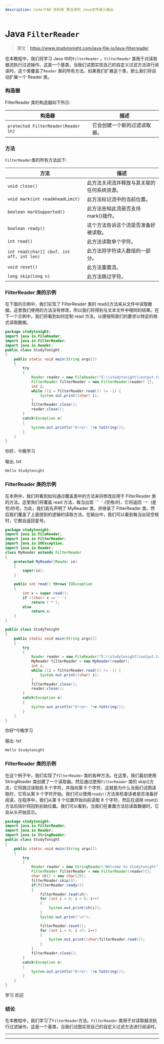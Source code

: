 ```yaml
---
description: CoderFAN 资料库 算法资料 Java文件输入输出
---
```


# Java `FilterReader`

> 原文：<https://www.studytonight.com/java-file-io/java-filterreader>

在本教程中，我们将学习 Java 中的`FilterReader` 。`FilterReader` 类用于对读取器流执行过滤操作。这是一个基类，当我们试图实现自己的自定义过滤方法进行阅读时。这个类覆盖了`Reader` 类的所有方法。如果我们扩展这个类，那么我们将自动扩展一个 Reader 类。

### 构造器

FilterReader 类的构造器如下所示:

| 构造器 | 描述 |
| --- | --- |
| `protected FilterReader(Reader in)` | 它会创建一个新的过滤读取器。 |

### 方法

`FilterReader`类的所有方法如下:

| 方法 | 描述 |
| --- | --- |
| `void close()` | 此方法关闭流并释放与其关联的任何系统资源。 |
| `void mark(int readAheadLimit)` | 此方法标记流中的当前位置。 |
| `boolean markSupported()` | 此方法告知此流是否支持 mark()操作。 |
| `boolean ready()` | 这个方法告诉这个流是否准备好被读取。 |
| `int read()` | 此方法读取单个字符。 |
| `int read(char[] cbuf, int off, int len)` | 此方法将字符读入数组的一部分。 |
| `void reset()` | 此方法重置流。 |
| `long skip(long n)` | 此方法跳过字符。 |

### FilterReader 类的示例

在下面的示例中，我们实现了 FilterReader 类的 read()方法来从文件中读取数据。这里我们使用的方法没有修改，所以我们将得到与文本文件中相同的结果。在下一个示例中，我们将看到如何定制 read 方法，以便按照我们的要求以特定的格式读取数据。

```java
package studytonight;
import java.io.FileReader;
import java.io.FilterReader;
import java.io.Reader;
public class StudyTonight 
{
	public static void main(String args[])
	{
		try
		{
			Reader reader = new FileReader("E:\\studytonight\\output.txt");  
			FilterReader filterReader = new FilterReader(reader) {};  
			int i;  
			while ((i = filterReader.read()) != -1) {  
				System.out.print((char) i);  
			}  
			filterReader.close();  
			reader.close();  
		}
		catch(Exception e)
		{
			System.out.println("Error: "+e.toString());
		}
	}
} 
```

你好，今晚学习

输出. txt

```java
Hello Studytonight
```

### FilterReader 类的示例

在本例中，我们将看到如何通过覆盖类中的方法来将修改应用于 FilterReader 类的方法。这里我们将覆盖 read 方法，每当出现 ``'` '` (空格)时，它将返回 `'*'` (星号)符号。为此，我们首先声明了 MyReader 类，并继承了 FilterReader 类，然后我们覆盖了上面提到的逻辑的读取方法。在输出中，我们可以看到每当出现空格时，它都会返回星号。

```java
package studytonight;
import java.io.FileReader;
import java.io.FilterReader;
import java.io.IOException;
import java.io.Reader;
class MyReader extends FilterReader
{
	protected MyReader(Reader in) 
	{
		super(in);
	}

	public int read() throws IOException
	{  
		int x = super.read();  
		if ((char) x == ' ')  
			return ('*');  
		else  
			return x;  
	}  	
}

public class StudyTonight 
{
	public static void main(String args[])
	{
		try
		{
			Reader reader = new FileReader("E:\\studytonight\\output.txt");  
			MyReader filterReader = new MyReader(reader);  
			int i;  
			while ((i = filterReader.read()) != -1) {  
				System.out.print((char) i);  
			}  
			filterReader.close();  
			reader.close();  
		}
		catch(Exception e)
		{
			System.out.println("Error: "+e.toString());
		}
	}
} 
```

你好*今晚学习

输出. txt

```java
Hello Studytonight
```

### FilterReader 类的示例

在这个例子中，我们实现了`FIlterReader` 类的各种方法。在这里，我们最初使用 StringReader 类创建了一个读取器。然后通过使用`FilterReader` 类的 skip()方法，它将跳过读取前 8 个字符，并指向第 9 个字符，这就是为什么当我们试图读取时，它将从第 9 个字符开始。我们可以使用`ready()`方法来检查读者是否准备好阅读。在程序中，我们从第 9 个位置开始向前读取 8 个字符，然后在调用 reset()方法后指针将回到初始位置。我们可以看到，当我们在重置方法后读取数据时，它会从头开始显示。

```java
package studytonight;
import java.io.FilterReader;
import java.io.Reader;
import java.io.StringReader;
public class StudyTonight 
{
	public static void main(String args[])
	{
		try
		{
			Reader reader = new StringReader("Welcome to Studytonight"); 
			FilterReader filterReader = new FilterReader(reader){}; 
			char ch[] = new char[28]; 		
			filterReader.skip(8); 
			if(filterReader.ready()) 
			{ 
				filterReader.read(ch); 
				for (int i = 0; i < 8; i++)  
				{ 
					System.out.print(ch[i]); 
				} 
				System.out.print("\n");		

				filterReader.reset(); 
				for (int i = 0; i <7; i++) 
				{ 
					System.out.print((char)filterReader.read()); 
				} 
			} 
			filterReader.close(); 
		}
		catch(Exception e)
		{
			System.out.println("Error: "+e.toString());
		}
	}
} 
```

学习
欢迎

### 结论

在本教程中，我们学习了`FilterReader`方法。`FilterReader` 类用于对读取器流执行过滤操作。这是一个基类，当我们试图实现自己的自定义过滤方法进行阅读时。

* * *

* * *